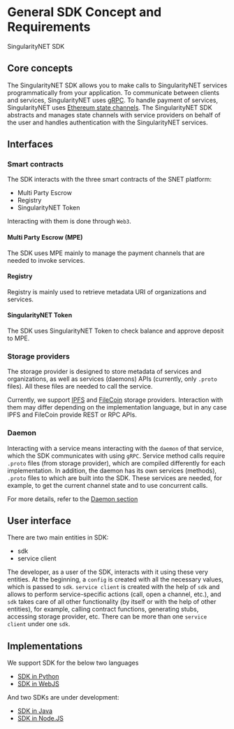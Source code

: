 # General SDK Concept and Requirements

SingularityNET SDK

## Core concepts

The SingularityNET SDK allows you to make calls to SingularityNET services programmatically from your application.
To communicate between clients and services, SingularityNET uses 
[gRPC](/docs/products/DecentralizedAIPlatform/CoreConcepts/grpc/). To handle payment of services, SingularityNET uses 
[Ethereum state channels](/docs/products/DecentralizedAIPlatform/CoreConcepts/SmartContracts/mpe/).
The SingularityNET SDK abstracts and manages state channels with service providers on behalf of the user and 
handles authentication with the SingularityNET services.

## Interfaces

### Smart contracts

The SDK interacts with the three smart contracts of the SNET platform:
- Multi Party Escrow
- Registry
- SingularityNET Token

Interacting with them is done through `Web3`.

#### Multi Party Escrow (MPE)

The SDK uses MPE mainly to manage the payment channels that are needed to invoke services.

#### Registry

Registry is mainly used to retrieve metadata URI of organizations and services.

#### SingularityNET Token

The SDK uses SingularityNET Token to check balance and approve deposit to MPE.

### Storage providers

The storage provider is designed to store metadata of services and organizations, as well as services (daemons) APIs
(currently, only `.proto` files). All these files are needed to call the service.

Currently, we support [IPFS](/docs/products/DecentralizedAIPlatform/CoreConcepts/ipfs/) and 
[FileCoin](/docs/products/DecentralizedAIPlatform/CoreConcepts/filecoin/) storage providers. 
Interaction with them may differ depending on the implementation language, but in any case IPFS and FileCoin 
provide REST or RPC APIs.

### Daemon

Interacting with a service means interacting with the `daemon` of that service, which the SDK communicates with 
using `gRPC`. Service method calls require `.proto` files (from storage provider), which are compiled differently 
for each implementation. In addition, the daemon has its own services (methods), `.proto` files to which are built 
into the SDK. These services are needed, for example, to get the current channel state and to use concurrent calls.

For more details, refer to the [Daemon section](/docs/products/DecentralizedAIPlatform/Daemon/)

## User interface

There are two main entities in SDK:

- sdk
- service client

The developer, as a user of the SDK, interacts with it using these very entities. At the beginning, a `config` is 
created with all the necessary values, which is passed to `sdk`. `service client` is created with the help of 
`sdk` and allows to perform service-specific actions (call, open a channel, etc.), and `sdk` takes care of all 
other functionality (by itself or with the help of other entities), for example, calling contract functions, 
generating stubs, accessing storage provider, etc. There can be more than one `service client` under one `sdk`.

## Implementations

We support SDK for the below two languages 

- [SDK in Python](/docs/products/DecentralizedAIPlatform/SDK/PythonSDK/getting-started-guide/)
- [SDK in WebJS](/docs/products/DecentralizedAIPlatform/SDK/JavascriptSDKs/WebJsSDK/getting-started-guide/)

And two SDKs are under development:

- [SDK in Java](/docs/products/DecentralizedAIPlatform/SDK/JavaSDK/getting-started-guide/)
- [SDK in Node.JS](/docs/products/DecentralizedAIPlatform/SDK/JavascriptSDKs/NodeJsSDK/getting-started-guide/)